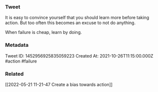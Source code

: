 ### Tweet
It is easy to convince yourself that you should learn more before taking action. But too often this becomes an excuse to not do anything.

When failure is cheap, learn by doing.

### Metadata
Tweet ID: 1452956925835059223
Created At: 2021-10-26T11:15:00.000Z
#action
#failure 

### Related
[[2022-05-21 11-21-47 Create a bias towards action]]

